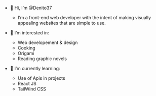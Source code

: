 - 🫡 Hi, I’m @Denito37
  - I’m a front-end web developer with the intent of making visually appealing websites that are simple to use. 

- 💍 I’m interested in:
  - Web developement & design
  - Cooking
  - Origami
  - Reading graphic novels

- 🧐 I’m currently learning:
  - Use of Apis in projects
  - React JS
  - TailWind CSS


<!---
Denito37/Denito37 is a ✨ special ✨ repository because its `README.md` (this file) appears on your GitHub profile.
You can click the Preview link to take a look at your changes.
--->
